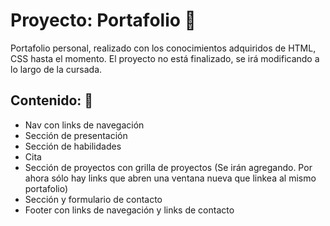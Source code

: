 # Proyecto: Portafolio 🐢

Portafolio personal, realizado con los conocimientos adquiridos de HTML, CSS hasta el momento. El proyecto no está finalizado, se irá modificando a lo largo de la cursada.

## Contenido: 📝
   - Nav con links de navegación
   - Sección de presentación
   - Sección de habilidades
   - Cita
   - Sección de proyectos con grilla de proyectos (Se irán agregando. Por ahora sólo hay links que abren una ventana nueva que linkea al mismo portafolio)
   - Sección y formulario de contacto
   - Footer con links de navegación y links de contacto